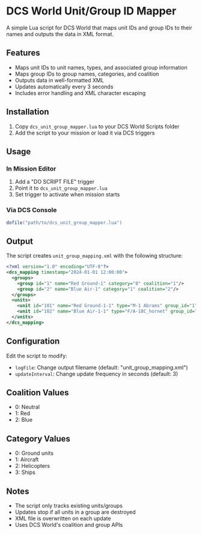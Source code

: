 # DCS World Unit/Group ID Mapper

A simple Lua script for DCS World that maps unit IDs and group IDs to their names and outputs the data in XML format.

## Features

- Maps unit IDs to unit names, types, and associated group information
- Maps group IDs to group names, categories, and coalition
- Outputs data in well-formatted XML
- Updates automatically every 3 seconds
- Includes error handling and XML character escaping

## Installation

1. Copy `dcs_unit_group_mapper.lua` to your DCS World Scripts folder
2. Add the script to your mission or load it via DCS triggers

## Usage

### In Mission Editor
1. Add a "DO SCRIPT FILE" trigger
2. Point it to `dcs_unit_group_mapper.lua`
3. Set trigger to activate when mission starts

### Via DCS Console
```lua
dofile("path/to/dcs_unit_group_mapper.lua")
```

## Output

The script creates `unit_group_mapping.xml` with the following structure:

```xml
<?xml version="1.0" encoding="UTF-8"?>
<dcs_mapping timestamp="2024-01-01 12:00:00">
  <groups>
    <group id="1" name="Red Ground-1" category="0" coalition="1"/>
    <group id="2" name="Blue Air-1" category="1" coalition="2"/>
  </groups>
  <units>
    <unit id="101" name="Red Ground-1-1" type="M-1 Abrams" group_id="1" group_name="Red Ground-1" coalition="1"/>
    <unit id="102" name="Blue Air-1-1" type="F/A-18C_hornet" group_id="2" group_name="Blue Air-1" coalition="2"/>
  </units>
</dcs_mapping>
```

## Configuration

Edit the script to modify:
- `logFile`: Change output filename (default: "unit_group_mapping.xml")
- `updateInterval`: Change update frequency in seconds (default: 3)

## Coalition Values
- 0: Neutral
- 1: Red
- 2: Blue

## Category Values
- 0: Ground units
- 1: Aircraft
- 2: Helicopters
- 3: Ships

## Notes

- The script only tracks existing units/groups
- Updates stop if all units in a group are destroyed
- XML file is overwritten on each update
- Uses DCS World's coalition and group APIs 